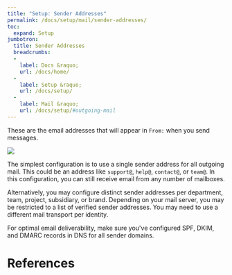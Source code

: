 ```yaml
---
title: "Setup: Sender Addresses"
permalink: /docs/setup/mail/sender-addresses/
toc:
  expand: Setup
jumbotron:
  title: Sender Addresses
  breadcrumbs:
  - 
    label: Docs &raquo;
    url: /docs/home/
  - 
    label: Setup &raquo;
    url: /docs/setup/
  - 
    label: Mail &raquo;
    url: /docs/setup/#outgoing-mail
---
```


These are the email addresses that will appear in `From:` when you send messages.

<div class="cerb-screenshot">
<img src="/assets/images/docs/setup/sender_addresses.png" class="screenshot">
</div>

The simplest configuration is to use a single sender address for all outgoing mail. This could be an address like `support@`, `help@`, `contact@`, or `team@`. In this configuration, you can still receive email from any number of mailboxes.

Alternatively, you may configure distinct sender addresses per department, team, project, subsidiary, or brand. Depending on your mail server, you may be restricted to a list of verified sender addresses. You may need to use a different mail transport per identity.

For optimal email deliverability, make sure you've configured SPF, DKIM, and DMARC records in DNS for all sender domains.

# References

[^rbl-check]: <http://www.anti-abuse.org/multi-rbl-check/>

[^signatures]: <https://en.wikipedia.org/wiki/Signature_block>
